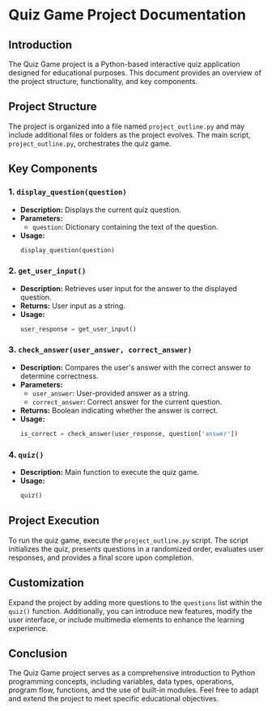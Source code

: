 # Quiz Game Project Documentation

## Introduction

The Quiz Game project is a Python-based interactive quiz application designed for educational purposes. This document provides an overview of the project structure, functionality, and key components.

## Project Structure

The project is organized into a file named `project_outline.py` and may include additional files or folders as the project evolves. The main script, `project_outline.py`, orchestrates the quiz game.

## Key Components

### 1. `display_question(question)`

- **Description:** Displays the current quiz question.
- **Parameters:**
  - `question`: Dictionary containing the text of the question.
- **Usage:**
  ```python
  display_question(question)
  ```

### 2. `get_user_input()`

- **Description:** Retrieves user input for the answer to the displayed question.
- **Returns:** User input as a string.
- **Usage:**
  ```python
  user_response = get_user_input()
  ```

### 3. `check_answer(user_answer, correct_answer)`

- **Description:** Compares the user's answer with the correct answer to determine correctness.
- **Parameters:**
  - `user_answer`: User-provided answer as a string.
  - `correct_answer`: Correct answer for the current question.
- **Returns:** Boolean indicating whether the answer is correct.
- **Usage:**
  ```python
  is_correct = check_answer(user_response, question['answer'])
  ```

### 4. `quiz()`

- **Description:** Main function to execute the quiz game.
- **Usage:**
  ```python
  quiz()
  ```

## Project Execution

To run the quiz game, execute the `project_outline.py` script. The script initializes the quiz, presents questions in a randomized order, evaluates user responses, and provides a final score upon completion.

## Customization

Expand the project by adding more questions to the `questions` list within the `quiz()` function. Additionally, you can introduce new features, modify the user interface, or include multimedia elements to enhance the learning experience.

## Conclusion

The Quiz Game project serves as a comprehensive introduction to Python programming concepts, including variables, data types, operations, program flow, functions, and the use of built-in modules. Feel free to adapt and extend the project to meet specific educational objectives.

